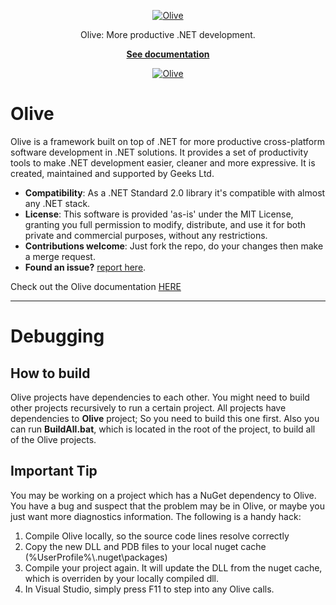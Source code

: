 
<p align="center">
  <a href="https://geeksltd.github.io/Olive/">
    <img alt="Olive" src="./docs/_media/Olive.png">
  </a>
</p>

<p align="center">
  Olive: More productive .NET development.
</p>
<p align="center" > <a href="https://geeksltd.github.io/Olive/"> <strong> See documentation </strong> </a></p>

<p align="center">
  <a href="https://www.nuget.org/packages/Olive/"><img alt="Olive" src="https://img.shields.io/nuget/v/Olive.svg"></a>
  

# Olive

Olive is a framework built on top of .NET for more productive cross-platform software development in .NET solutions. It provides a set of productivity tools to make .NET development easier, cleaner and more expressive. It is created, maintained and supported by Geeks Ltd.

- **Compatibility**: As a .NET Standard 2.0 library it's compatible with almost any .NET stack. 
- **License**: This software is provided 'as-is' under the MIT License, granting you full permission to modify, distribute, and use it for both private and commercial purposes, without any restrictions.
- **Contributions welcome**: Just fork the repo, do your changes then make a merge request.
- **Found an issue?** [report here](https://github.com/Geeksltd/Olive/issues).

Check out the Olive documentation [HERE](geeksltd.github.com/Olive)
  
--- 
# Debugging
  
## How to build
Olive projects have dependencies to each other. You might need to build other projects recursively to run a certain project. All projects have dependencies to **Olive** project; So you need to build this one first. Also you can run **BuildAll.bat**, which is located in the root of the project, to build all of the Olive projects.
  
## Important Tip
You may be  working on a project which has a NuGet dependency to Olive. You have a bug and suspect that the problem may be in Olive, or maybe you just want more diagnostics information. The following is a handy hack:

1. Compile Olive locally, so the source code lines resolve correctly
2. Copy the new DLL and PDB files to your local nuget cache (%UserProfile%\\.nuget\packages)
3. Compile your project again. It will update the DLL from the nuget cache, which is overriden by your locally compiled dll.
4. In Visual Studio, simply press F11 to step into any Olive calls.



